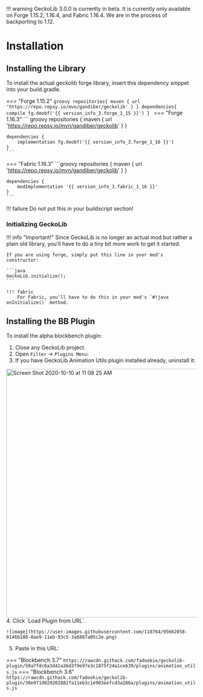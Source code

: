 !!! warning
    GeckoLib 3.0.0 is currently in beta. It is currently only available on Forge 1.15.2, 1.16.4, and Fabric 1.16.4. We are in the process of backporting to 1.12.

 
# Installation
## Installing the Library
To install the actual geckolib forge library, insert this dependency snippet into your build.gradle. 

=== "Forge 1.15.2"
    ```groovy
    repositories{
        maven { url 'https://repo.repsy.io/mvn/gandiber/geckolib' }
    }
    dependencies{
        compile fg.deobf('{{ version_info_3.forge_1_15 }}')
    }
    ```
=== "Forge 1.16.3"
    ``` groovy
    repositories {
        maven { url 'https://repo.repsy.io/mvn/gandiber/geckolib' }
    }
    
    dependencies {
        implementation fg.deobf('{{ version_info_3.forge_1_16 }}')
    }
    ```
=== "Fabric 1.16.3"
    ```groovy
    repositories {
        maven { url 'https://repo.repsy.io/mvn/gandiber/geckolib' }
    }
    
    dependencies {
        modImplementation '{{ version_info_3.fabric_1_16 }}'
    }
    ```

!!! failure
    Do not put this in your buildscript section!
    
### Initializing GeckoLib

!!! info "Important!"
    Since GeckoLib is no longer an actual mod but rather a plain old library, you'll have to do a tiny bit more work to get it started.
    
    If you are using forge, simply put this line in your mod's constructor:
    
    ```java
    GeckoLib.initialize();
    ```
       
    !!! fabric
        For Fabric, you'll have to do this in your mod's `#!java onInitialize()` method.

## Installing the BB Plugin
To install the alpha blockbench plugin:

1. Close any GeckoLib project.
2. Open `Filter` -> `Plugins Menu`: 
3. If you have GeckoLib Animation Utils plugin installed already, uninstall it:
<img width="657" alt="Screen Shot 2020-10-10 at 11 08 25 AM" src="https://user-images.githubusercontent.com/110764/95662060-0441a200-0ae9-11eb-86c0-68df8943b40e.png">
4. Click `Load Plugin from URL`. 
    
    ![image](https://user-images.githubusercontent.com/110764/95662058-0146b180-0ae9-11eb-93c5-3a6887a05c2e.png)
    
5. Paste in this URL:

=== "Blockbench 3.7"
    ```
    https://rawcdn.githack.com/fadookie/geckolib-plugin/50a7fdc6a3d41a26d3f9e97e3c1875f24a1ce639/plugins/animation_utils.js
    ```
=== "Blockbench 3.6"
    ```
    https://rawcdn.githack.com/fadookie/geckolib-plugin/30e971d829202882fa11eb3c1e903eefcd3a286a/plugins/animation_utils.js
    ```


